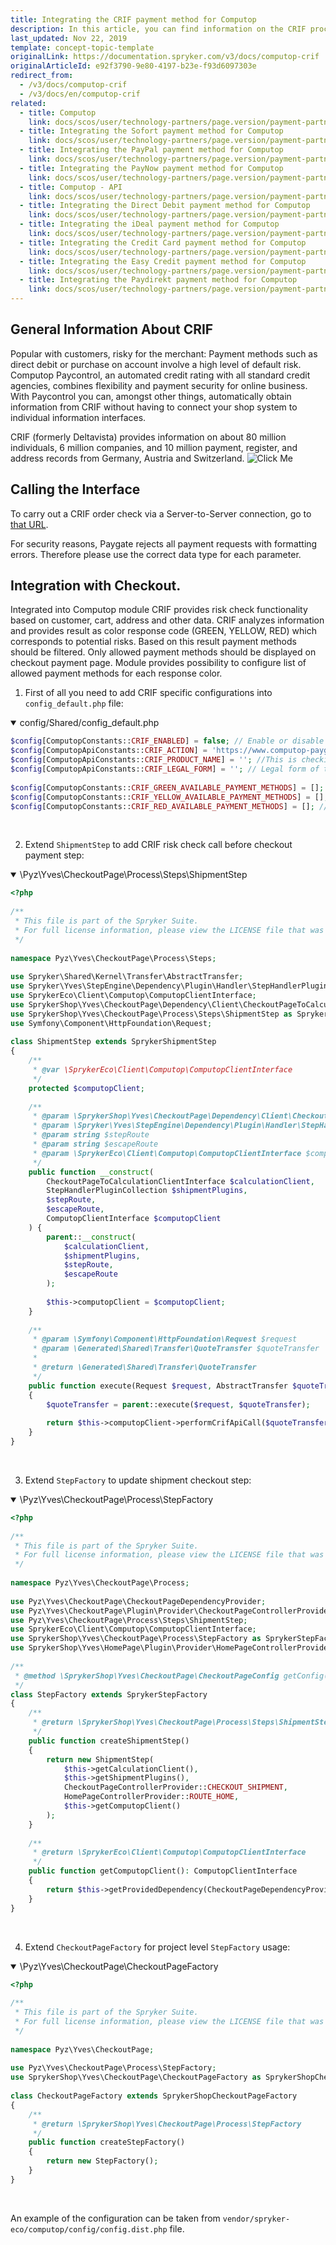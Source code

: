 ```yaml
---
title: Integrating the CRIF payment method for Computop
description: In this article, you can find information on the CRIF process for Spryker Commerce OS.
last_updated: Nov 22, 2019
template: concept-topic-template
originalLink: https://documentation.spryker.com/v3/docs/computop-crif
originalArticleId: e92f3790-9e80-4197-b23e-f93d6097303e
redirect_from:
  - /v3/docs/computop-crif
  - /v3/docs/en/computop-crif
related:
  - title: Computop
    link: docs/scos/user/technology-partners/page.version/payment-partners/computop/computop.html
  - title: Integrating the Sofort payment method for Computop
    link: docs/scos/user/technology-partners/page.version/payment-partners/computop/integrating-payment-methods-for-computop/integrating-the-sofort-payment-method-for-computop.html
  - title: Integrating the PayPal payment method for Computop
    link: docs/scos/user/technology-partners/page.version/payment-partners/computop/integrating-payment-methods-for-computop/integrating-the-paypal-payment-method-for-computop.html
  - title: Integrating the PayNow payment method for Computop
    link: docs/scos/user/technology-partners/page.version/payment-partners/computop/integrating-payment-methods-for-computop/integrating-the-paynow-payment-method-for-computop.html
  - title: Computop - API
    link: docs/scos/user/technology-partners/page.version/payment-partners/computop/computop-api.html
  - title: Integrating the Direct Debit payment method for Computop
    link: docs/scos/user/technology-partners/page.version/payment-partners/computop/integrating-payment-methods-for-computop/integrating-the-direct-debit-payment-method-for-computop.html
  - title: Integrating the iDeal payment method for Computop
    link: docs/scos/user/technology-partners/page.version/payment-partners/computop/integrating-payment-methods-for-computop/integrating-the-ideal-payment-method-for-computop.html
  - title: Integrating the Сredit Сard payment method for Computop
    link: docs/scos/user/technology-partners/page.version/payment-partners/computop/integrating-payment-methods-for-computop/integrating-the-credit-card-payment-method-for-computop.html
  - title: Integrating the Easy Credit payment method for Computop
    link: docs/scos/user/technology-partners/page.version/payment-partners/computop/integrating-payment-methods-for-computop/integrating-the-easy-credit-payment-method-for-computop.html
  - title: Integrating the Paydirekt payment method for Computop
    link: docs/scos/user/technology-partners/page.version/payment-partners/computop/integrating-payment-methods-for-computop/integrating-the-paydirekt-payment-method-for-computop.html
---
```


## General Information About CRIF

Popular with customers, risky for the merchant: Payment methods such as direct debit or purchase on account involve a high level of default risk. Computop Paycontrol, an automated credit rating with all standard credit agencies, combines flexibility and payment security for online business. With Paycontrol you can, amongst other things, automatically obtain information from CRIF without having to connect your shop system to individual information interfaces.

CRIF (formerly Deltavista) provides information on about 80 million individuals, 6 million companies, and 10 million payment, register, and address records from Germany, Austria and Switzerland.
![Click Me](https://spryker.s3.eu-central-1.amazonaws.com/docs/Technology+Partners/Payment+Partners/Computop/CRIF-process-flow.png) 

## Calling the Interface

To carry out a CRIF order check via a Server-to-Server connection, go to [that URL](https://www.computop-paygate.com/deltavista.aspx). 

For security reasons, Paygate rejects all payment requests with formatting errors. Therefore please use the correct data type for each parameter.

## Integration with Checkout.
Integrated into Computop module CRIF provides risk check functionality based on customer, cart, address and other data. CRIF analyzes information and provides result as color response code (GREEN, YELLOW, RED) which corresponds to potential risks. Based on this result payment methods should be filtered. Only allowed payment methods should be displayed on checkout payment page. Module provides possibility to configure list of allowed payment methods for each response color.

1. First of all you need to add CRIF specific configurations into `config_default.php` file:

<details open>
<summary markdown='span'>config/Shared/config_default.php</summary>

```php
$config[ComputopConstants::CRIF_ENABLED] = false; // Enable or disable CRIF functionality.
$config[ComputopApiConstants::CRIF_ACTION] = 'https://www.computop-paygate.com/deltavista.aspx'; //CRIF API call enpoint.
$config[ComputopApiConstants::CRIF_PRODUCT_NAME] = ''; //This is checking method, could be: QuickCheckConsumer, CreditCheckConsumer, QuickCheckBusiness, CreditCheckBusiness, IdentCheckConsumer
$config[ComputopApiConstants::CRIF_LEGAL_FORM] = ''; // Legal form of the person/company sought, could be: PERSON, COMPANY, UNKNOWN
 
$config[ComputopConstants::CRIF_GREEN_AVAILABLE_PAYMENT_METHODS] = []; //List of allowed payment methods if CRIF returns GREED code, for example: computopCreditCard, computopDirectDebit and so on.
$config[ComputopConstants::CRIF_YELLOW_AVAILABLE_PAYMENT_METHODS] = []; //List of allowed payment methods if CRIF returns YELLOW code, for example: computopPaydirekt, computopEasyCredit and so on.
$config[ComputopConstants::CRIF_RED_AVAILABLE_PAYMENT_METHODS] = []; //List of allowed payment methods if CRIF returns RED code, for example: computopSofort, computopPayPal and so on.
```
<br>
</details>

2. Extend `ShipmentStep` to add CRIF risk check call before checkout payment step:

<details open>
<summary markdown='span'>\Pyz\Yves\CheckoutPage\Process\Steps\ShipmentStep</summary>

```php
<?php
 
/**
 * This file is part of the Spryker Suite.
 * For full license information, please view the LICENSE file that was distributed with this source code.
 */
 
namespace Pyz\Yves\CheckoutPage\Process\Steps;
 
use Spryker\Shared\Kernel\Transfer\AbstractTransfer;
use Spryker\Yves\StepEngine\Dependency\Plugin\Handler\StepHandlerPluginCollection;
use SprykerEco\Client\Computop\ComputopClientInterface;
use SprykerShop\Yves\CheckoutPage\Dependency\Client\CheckoutPageToCalculationClientInterface;
use SprykerShop\Yves\CheckoutPage\Process\Steps\ShipmentStep as SprykerShipmentStep;
use Symfony\Component\HttpFoundation\Request;
 
class ShipmentStep extends SprykerShipmentStep
{
	/**
	 * @var \SprykerEco\Client\Computop\ComputopClientInterface
	 */
	protected $computopClient;
 
	/**
	 * @param \SprykerShop\Yves\CheckoutPage\Dependency\Client\CheckoutPageToCalculationClientInterface $calculationClient
	 * @param \Spryker\Yves\StepEngine\Dependency\Plugin\Handler\StepHandlerPluginCollection $shipmentPlugins
	 * @param string $stepRoute
	 * @param string $escapeRoute
	 * @param \SprykerEco\Client\Computop\ComputopClientInterface $computopClient
	 */
	public function __construct(
		CheckoutPageToCalculationClientInterface $calculationClient,
		StepHandlerPluginCollection $shipmentPlugins,
		$stepRoute,
		$escapeRoute,
		ComputopClientInterface $computopClient
	) {
		parent::__construct(
			$calculationClient,
			$shipmentPlugins,
			$stepRoute,
			$escapeRoute
		);
 
		$this->computopClient = $computopClient;
	}
 
	/**
	 * @param \Symfony\Component\HttpFoundation\Request $request
	 * @param \Generated\Shared\Transfer\QuoteTransfer $quoteTransfer
	 *
	 * @return \Generated\Shared\Transfer\QuoteTransfer
	 */
	public function execute(Request $request, AbstractTransfer $quoteTransfer)
	{
		$quoteTransfer = parent::execute($request, $quoteTransfer);
 
		return $this->computopClient->performCrifApiCall($quoteTransfer);
	}
}
```
<br>
</details>

3. Extend `StepFactory` to update shipment checkout step:

<details open>
<summary markdown='span'>\Pyz\Yves\CheckoutPage\Process\StepFactory</summary>

```php
<?php
 
/**
 * This file is part of the Spryker Suite.
 * For full license information, please view the LICENSE file that was distributed with this source code.
 */
 
namespace Pyz\Yves\CheckoutPage\Process;
 
use Pyz\Yves\CheckoutPage\CheckoutPageDependencyProvider;
use Pyz\Yves\CheckoutPage\Plugin\Provider\CheckoutPageControllerProvider;
use Pyz\Yves\CheckoutPage\Process\Steps\ShipmentStep;
use SprykerEco\Client\Computop\ComputopClientInterface;
use SprykerShop\Yves\CheckoutPage\Process\StepFactory as SprykerStepFactory;
use SprykerShop\Yves\HomePage\Plugin\Provider\HomePageControllerProvider;
 
/**
 * @method \SprykerShop\Yves\CheckoutPage\CheckoutPageConfig getConfig()
 */
class StepFactory extends SprykerStepFactory
{
	/**
	 * @return \SprykerShop\Yves\CheckoutPage\Process\Steps\ShipmentStep
	 */
	public function createShipmentStep()
	{
		return new ShipmentStep(
			$this->getCalculationClient(),
			$this->getShipmentPlugins(),
			CheckoutPageControllerProvider::CHECKOUT_SHIPMENT,
			HomePageControllerProvider::ROUTE_HOME,
			$this->getComputopClient()
		);
	}
 
	/**
	 * @return \SprykerEco\Client\Computop\ComputopClientInterface
	 */
	public function getComputopClient(): ComputopClientInterface
	{
		return $this->getProvidedDependency(CheckoutPageDependencyProvider::CLIENT_COMPUTOP);
	}
}
```
<br>
</details>

4. Extend `CheckoutPageFactory` for project level `StepFactory` usage:

<details open>
<summary markdown='span'>\Pyz\Yves\CheckoutPage\CheckoutPageFactory</summary>

```php
<?php
 
/**
 * This file is part of the Spryker Suite.
 * For full license information, please view the LICENSE file that was distributed with this source code.
 */
 
namespace Pyz\Yves\CheckoutPage;
 
use Pyz\Yves\CheckoutPage\Process\StepFactory;
use SprykerShop\Yves\CheckoutPage\CheckoutPageFactory as SprykerShopCheckoutPageFactory;
 
class CheckoutPageFactory extends SprykerShopCheckoutPageFactory
{
	/**
	 * @return \SprykerShop\Yves\CheckoutPage\Process\StepFactory
	 */
	public function createStepFactory()
	{
		return new StepFactory();
	}
}
```
<br>
</details>

An example of the configuration can be taken from `vendor/spryker-eco/computop/config/config.dist.php` file.
